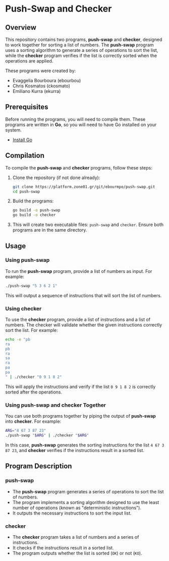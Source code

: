 
# Push-Swap and Checker

## Overview

This repository contains two programs, **push-swap** and **checker**, designed to work together for sorting a list of numbers. The **push-swap** program uses a sorting algorithm to generate a series of operations to sort the list, while the **checker** program verifies if the list is correctly sorted when the operations are applied.

These programs were created by:

- Evaggelia Bourboura (ebourbou)
- Chris Kosmatos (ckosmato)
- Emiliano Kurra (ekurra)

## Prerequisites

Before running the programs, you will need to compile them. These programs are written in **Go**, so you will need to have Go installed on your system.

- [Install Go](https://golang.org/doc/install)

## Compilation

To compile the **push-swap** and **checker** programs, follow these steps:

1. Clone the repository (if not done already):

    ```bash
    git clone https://platform.zone01.gr/git/ebourmpo/push-swap.git
    cd push-swap
    ```

2. Build the programs:

    ```bash
    go build -o push-swap
    go build -o checker
    ```

3. This will create two executable files: `push-swap` and `checker`. Ensure both programs are in the same directory.

## Usage

### Using **push-swap**

To run the **push-swap** program, provide a list of numbers as input. For example:

```bash
./push-swap "5 3 6 2 1"
```

This will output a sequence of instructions that will sort the list of numbers.

### Using **checker**

To use the **checker** program, provide a list of instructions and a list of numbers. The checker will validate whether the given instructions correctly sort the list. For example:

```bash
echo -e "pb
ra
pb
ra
sa
ra
pa
pa
" | ./checker "0 9 1 8 2"
```

This will apply the instructions and verify if the list `0 9 1 8 2` is correctly sorted after the operations.

### Using **push-swap** and **checker** Together

You can use both programs together by piping the output of **push-swap** into **checker**. For example:

```bash
ARG="4 67 3 87 23"
./push-swap "$ARG" | ./checker "$ARG"
```

In this case, **push-swap** generates the sorting instructions for the list `4 67 3 87 23`, and **checker** verifies if the instructions result in a sorted list.

## Program Description

### **push-swap**

- The **push-swap** program generates a series of operations to sort the list of numbers.
- The program implements a sorting algorithm designed to use the least number of operations (known as "deterministic instructions").
- It outputs the necessary instructions to sort the input list.

### **checker**

- The **checker** program takes a list of numbers and a series of instructions.
- It checks if the instructions result in a sorted list.
- The program outputs whether the list is sorted (`OK`) or not (`KO`).
